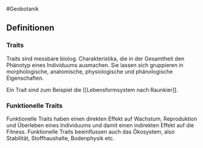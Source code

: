 #Geobotanik 

## Definitionen

### Traits

Traits sind messbare biolog. Charakteristika, die in der Gesamtheit den Phänotyp eines Individuums ausmachen. Sie lassen sich gruppieren in morphologische, anatomische, physiologische und phänologische Eigenschaften. 

Ein Trait sind zum Beispiel die [[Lebensformsystem nach Raunkier]].

### Funktionelle Traits

Funktionelle Traits haben einen direkten Effekt auf Wachstum, Reproduktion und Überleben eines Individuums und damit einen indirekten Effekt auf die Fitness. Funktionelle Traits beeinflussen auch das Ökosystem, also Stabilität, Stoffhaushalte, Bodenphysik etc.